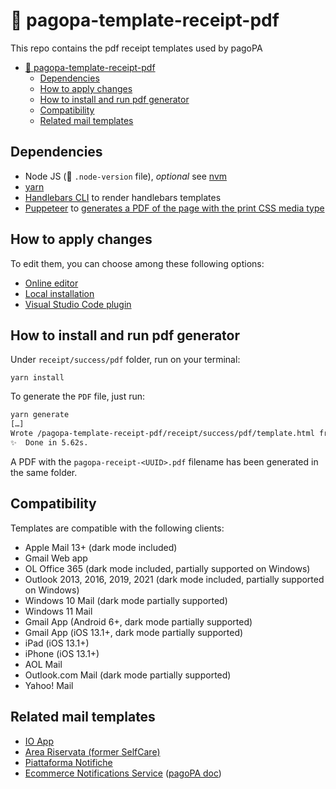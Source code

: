 # 🧾 pagopa-template-receipt-pdf

This repo contains the pdf receipt templates used by pagoPA

- [🧾 pagopa-template-receipt-pdf](#-pagopa-template-receipt-pdf)
  - [Dependencies](#dependencies)
  - [How to apply changes](#how-to-apply-changes)
  - [How to install and run pdf generator](#how-to-install-and-run-pdf-generator)
  - [Compatibility](#compatibility)
  - [Related mail templates](#related-mail-templates)

## Dependencies

- Node JS (👀 `.node-version` file), _optional_ see [nvm](https://github.com/nvm-sh/nvm)
- [yarn](https://yarnpkg.com/)
- [Handlebars CLI](https://github.com/keithamus/hbs-cli) to render handlebars templates
- [Puppeteer](https://www.npmjs.com/package/puppeteer) to [generates a PDF of the page with the print CSS media type](https://pptr.dev/api/puppeteer.page.pdf)

## How to apply changes

To edit them, you can choose among these following options:

- [Online editor](https://mjml.io/try-it-live)
- [Local installation](https://mjml.io/download)
- [Visual Studio Code plugin](https://marketplace.visualstudio.com/items?itemName=mjmlio.vscode-mjml)

## How to install and run pdf generator

Under `receipt/success/pdf` folder, run on your terminal:

```
yarn install
```

To generate the `PDF` file, just run:

```sh
yarn generate
[…]
Wrote /pagopa-template-receipt-pdf/receipt/success/pdf/template.html from /pagopa-template-receipt-pdf/receipt/success/pdf/template.hbs
✨  Done in 5.62s.
```

A PDF with the `pagopa-receipt-<UUID>.pdf` filename has been generated in the same folder.

## Compatibility

Templates are compatible with the following clients:

- Apple Mail 13+ (dark mode included)
- Gmail Web app
- OL Office 365 (dark mode included, partially supported on Windows)
- Outlook 2013, 2016, 2019, 2021 (dark mode included, partially supported on Windows)
- Windows 10 Mail (dark mode partially supported)
- Windows 11 Mail
- Gmail App (Android 6+, dark mode partially supported)
- Gmail App (iOS 13.1+, dark mode partially supported)
- iPad (iOS 13.1+)
- iPhone (iOS 13.1+)
- AOL Mail
- Outlook.com Mail (dark mode partially supported)
- Yahoo! Mail

## Related mail templates

- [IO App](https://github.com/pagopa/io-app-email-templates)
- [Area Riservata (former SelfCare)](https://github.com/pagopa/selfcare-email-templates)
- [Piattaforma Notifiche](https://github.com/pagopa/pn-email-templates)
- [Ecommerce Notifications Service](https://github.com/pagopa/pagopa-notifications-service) ([pagoPA doc](https://pagopa.atlassian.net/wiki/spaces/I/pages/529793813/pagoPA+Notifications+Service+Design+Review))

